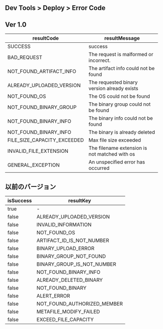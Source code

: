 ## Dev Tools > Deploy > Error Code

## Ver 1.0

| resultCode | resultMessage |
| --------- | --------- |
| SUCCESS | success|
| BAD_REQUEST | The request is malformed or incorrect. |
| NOT_FOUND_ARTIFACT_INFO | The artifact info could not be found |
| ALREADY_UPLOADED_VERSION | The requested binary version already exists |
| NOT_FOUND_OS | The OS could not be found |
| NOT_FOUND_BINARY_GROUP | The binary group could not be found |
| NOT_FOUND_BINARY_INFO | The binary info could not be found |
| NOT_FOUND_BINARY_INFO | The binary is already deleted |
| FILE_SIZE_CAPACITY_EXCEEDED | Max file size exceeded |
| INVALID_FILE_EXTENSION | The filename extension is not matched with os |
| GENERAL_EXCEPTION | An unspecified error has occurred |

## 以前のバージョン

| isSuccess | resultKey |
| --------- | --------- |
| true | - |
| false | ALREADY_UPLOADED_VERSION |
| false | INVALID_INFORMATION |
| false | NOT_FOUND_OS |
| false | ARTIFACT_ID_IS_NOT_NUMBER |
| false | BINARY_UPLOAD_ERROR |
| false | BINARY_GROUP_NOT_FOUND |
| false | BINARY_GROUP_IS_NOT_NUMBER |
| false | NOT_FOUND_BINARY_INFO |
| false | ALREADY_DELETED_BINARY |
| false | NOT_FOUND_BINARY |
| false | ALERT_ERROR |
| false | NOT_FOUND_AUTHORIZED_MEMBER |
| false | METAFILE_MODIFY_FAILED |
| false | EXCEED_FILE_CAPACITY |

